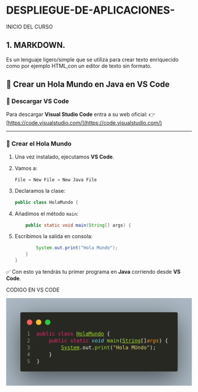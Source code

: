 # DESPLIEGUE-DE-APLICACIONES-
INICIO DEL CURSO

## 1. MARKDOWN.
   
Es un lenguaje ligero/simple que se utiliza para crear texto enriquecido como por ejemplo HTML,con un editor de texto sin formato.


## 🚀 Crear un Hola Mundo en Java en VS Code

### 🔽 Descargar VS Code

Para descargar **Visual Studio Code** entra a su web oficial:
👉 [https://code.visualstudio.com/](https://code.visualstudio.com/)

---

### 📝 Crear el Hola Mundo

1. Una vez instalado, ejecutamos **VS Code**.
2. Vamos a:

   ```
   File → New File → New Java File
   ```
3. Declaramos la clase:

   ```java
   public class HolaMundo {
   ```
4. Añadimos el método `main`:

   ```java
       public static void main(String[] args) {
   ```
5. Escribimos la salida en consola:

   ```java
           System.out.print("Hola Mundo");
       }
   }
   ```

✅ Con esto ya tendrás tu primer programa en **Java** corriendo desde **VS Code**.



  CODIGO EN VS CODE
  
  ![Texto alternativo](imagen/vscode.png)

  
